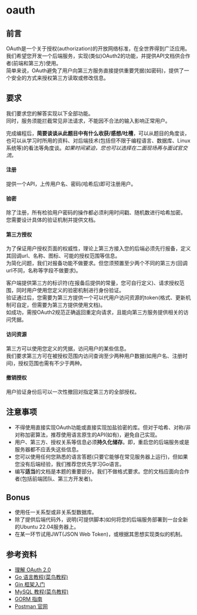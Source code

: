 # oauth
## 前言
OAuth是一个关于授权(authorization)的开放网络标准，在全世界得到广泛应用。  
我们希望您开发一个后端服务，实现(类似)OAuth2的功能，并提供API文档供合作者(前端和第三方)使用。  
简单来说，OAuth避免了用户向第三方服务直接提供重要凭据(如密码)，提供了一个安全的方式来授权第三方读取或修改信息。

## 要求
我们要求您的解答实现以下全部功能。  
同时，服务须能拦截常见非法请求，不能因不合法的输入影响正常用户。

完成编程后，**简要谈谈从此题目中有什么收获/感想/吐槽**，可以从题目的角度谈，也可以从学习时所用的资料、对后端技术(包括但不限于编程语言、数据库、Linux系统等)的看法等角度谈。*如果时间紧迫，您也可以选择在二面现场再与面试官交流。*
#### 注册
提供一个API，上传用户名、密码(哈希后)即可注册用户。  
#### 验密
除了注册，所有检验用户密码的操作都必须利用时间戳、随机数进行哈希加密。  
您需要设计具体的验证机制并提供文档。
#### 第三方授权
为了保证用户授权页面的权威性，理论上第三方接入您的后端必须先行报备，定义其回调url、名称、图标、可能的授权范围等信息。  
为简化问题，我们对报备功能不做要求。但您须预置至少两个不同的第三方(回调url不同，名称等字段不做要求)。

客户端提供第三方的标识符(在报备后提供的常量，您可自行定义)、请求授权范围，同时用户使用您定义的验密机制进行身份验证。  
验证通过后，您需要为第三方提供一个可以代用户访问资源的token(格式、更新机制可自定，但需要为第三方提供使用文档)。  
如成功，需按OAuth2规范正确返回重定向请求，且能向第三方服务提供相关的访问凭据。
#### 访问资源
第三方可以使用您定义的凭据，访问用户的某些信息。  
我们要求第三方可在被授权范围内访问查询至少两种用户数据(如用户名、注册时间)，授权范围也需有不少于两种。
#### 撤销授权
用户验证身份后可以一次性撤回对指定第三方的全部授权。

## 注意事项
- 不得使用直接实现OAuth功能或直接实现加盐验密的库。但对于哈希、对称/非对称加密算法，推荐使用语言原生的API(如有)，避免自己实现。
- 用户、第三方、授权关系等信息必须**持久化储存**。即，重启您的后端服务或是服务器都不应丢失这些信息。
- 您可以使用任何您熟悉的语言答题(只要它能够在常见服务器上运行)，但如果您没有后端经验，我们推荐您优先学习Go语言。
- 编写**适当**的文档是本题的重要部分。我们不做格式要求。您的文档应面向合作者(包括前端团队、第三方开发者)。

## Bonus
- 使用任一关系型或非关系型数据库。
- 除了提供后端代码外，说明(可提供脚本)如何将您的后端服务部署到一台全新的Ubuntu 22.04服务器上。
- 在某一环节试用JWT(JSON Web Token)，或根据其思想实现类似的机制。

## 参考资料
- [理解 OAuth 2.0](https://www.ruanyifeng.com/blog/2014/05/oauth_2_0.html)
- [Go 语言教程(菜鸟教程)](https://www.runoob.com/go/go-tutorial.html)
- [Gin 框架入门](https://gin-gonic.com/zh-cn/docs/quickstart)
- [MySQL 教程(菜鸟教程)](https://www.runoob.com/mysql/mysql-tutorial.html)
- [GORM 指南](https://gorm.io/zh_CN/docs/)
- [Postman 官网](https://www.postman.com/)